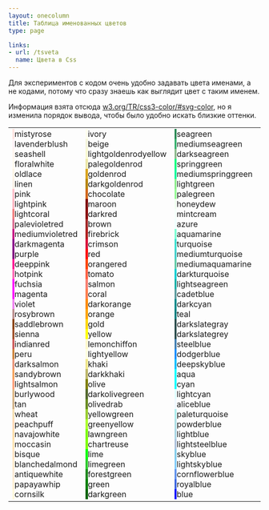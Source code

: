 ```yaml
---
layout: onecolumn
title: Таблица именованных цветов
type: page

links:
- url: /tsveta
  name: Цвета в Css
---
```

Для экспериментов с кодом очень удобно задавать цвета именами, а не кодами, потому что сразу знаешь как выглядит цвет с таким именем.

Информация взята отсюда <a href="http://www.w3.org/TR/css3-color/#svg-color">w3.org/TR/css3-color/#svg-color</a>, но я изменила порядок вывода, чтобы было удобно искать близкие оттенки.

<table class="table--colors"><tbody><tr><td><div class="color-item"><span class="color-view" style="background: mistyrose;">&nbsp;</span><span class="color-name">mistyrose</span></div><div class="color-item"><span class="color-view" style="background: lavenderblush;">&nbsp;</span><span class="color-name">lavenderblush</span></div><div class="color-item"><span class="color-view" style="background: seashell;">&nbsp;</span><span class="color-name">seashell</span></div><div class="color-item"><span class="color-view" style="background: floralwhite;">&nbsp;</span><span class="color-name">floralwhite</span></div><div class="color-item"><span class="color-view" style="background: oldlace;">&nbsp;</span><span class="color-name">oldlace</span></div><div class="color-item"><span class="color-view" style="background: linen;">&nbsp;</span><span class="color-name">linen</span></div><div class="color-item"><span class="color-view" style="background: pink;">&nbsp;</span><span class="color-name">pink</span></div><div class="color-item"><span class="color-view" style="background: lightpink;">&nbsp;</span><span class="color-name">lightpink</span></div><div class="color-item"><span class="color-view" style="background: lightcoral;">&nbsp;</span><span class="color-name">lightcoral</span></div><div class="color-item"><span class="color-view" style="background: palevioletred;">&nbsp;</span><span class="color-name">palevioletred</span></div><div class="color-item"><span class="color-view" style="background: mediumvioletred;">&nbsp;</span><span class="color-name">mediumvioletred</span></div><div class="color-item"><span class="color-view" style="background: darkmagenta;">&nbsp;</span><span class="color-name">darkmagenta</span></div><div class="color-item"><span class="color-view" style="background: purple;">&nbsp;</span><span class="color-name">purple</span></div><div class="color-item"><span class="color-view" style="background: deeppink;">&nbsp;</span><span class="color-name">deeppink</span></div><div class="color-item"><span class="color-view" style="background: hotpink;">&nbsp;</span><span class="color-name">hotpink</span></div><div class="color-item"><span class="color-view" style="background: fuchsia;">&nbsp;</span><span class="color-name">fuchsia</span></div><div class="color-item"><span class="color-view" style="background: magenta;">&nbsp;</span><span class="color-name">magenta</span></div><div class="color-item"><span class="color-view" style="background: violet;">&nbsp;</span><span class="color-name">violet</span></div><div class="color-item"><span class="color-view" style="background: rosybrown;">&nbsp;</span><span class="color-name">rosybrown</span></div><div class="color-item"><span class="color-view" style="background: saddlebrown;">&nbsp;</span><span class="color-name">saddlebrown</span></div><div class="color-item"><span class="color-view" style="background: sienna;">&nbsp;</span><span class="color-name">sienna</span></div><div class="color-item"><span class="color-view" style="background: indianred;">&nbsp;</span><span class="color-name">indianred</span></div><div class="color-item"><span class="color-view" style="background: peru;">&nbsp;</span><span class="color-name">peru</span></div><div class="color-item"><span class="color-view" style="background: darksalmon;">&nbsp;</span><span class="color-name">darksalmon</span></div><div class="color-item"><span class="color-view" style="background: sandybrown;">&nbsp;</span><span class="color-name">sandybrown</span></div><div class="color-item"><span class="color-view" style="background: lightsalmon;">&nbsp;</span><span class="color-name">lightsalmon</span></div><div class="color-item"><span class="color-view" style="background: burlywood;">&nbsp;</span><span class="color-name">burlywood</span></div><div class="color-item"><span class="color-view" style="background: tan;">&nbsp;</span><span class="color-name">tan</span></div><div class="color-item"><span class="color-view" style="background: wheat;">&nbsp;</span><span class="color-name">wheat</span></div><div class="color-item"><span class="color-view" style="background: peachpuff;">&nbsp;</span><span class="color-name">peachpuff</span></div><div class="color-item"><span class="color-view" style="background: navajowhite;">&nbsp;</span><span class="color-name">navajowhite</span></div><div class="color-item"><span class="color-view" style="background: moccasin;">&nbsp;</span><span class="color-name">moccasin</span></div><div class="color-item"><span class="color-view" style="background: bisque;">&nbsp;</span><span class="color-name">bisque</span></div><div class="color-item"><span class="color-view" style="background: blanchedalmond;">&nbsp;</span><span class="color-name">blanchedalmond</span></div><div class="color-item"><span class="color-view" style="background: antiquewhite;">&nbsp;</span><span class="color-name">antiquewhite</span></div><div class="color-item"><span class="color-view" style="background: papayawhip;">&nbsp;</span><span class="color-name">papayawhip</span></div><div class="color-item"><span class="color-view" style="background: cornsilk;">&nbsp;</span><span class="color-name">cornsilk</span></div></td><td><div class="color-item"><span class="color-view" style="background: ivory;">&nbsp;</span><span class="color-name">ivory</span></div><div class="color-item"><span class="color-view" style="background: beige;">&nbsp;</span><span class="color-name">beige</span></div><div class="color-item"><span class="color-view" style="background: lightgoldenrodyellow;">&nbsp;</span><span class="color-name">lightgoldenrodyellow</span></div><div class="color-item"><span class="color-view" style="background: palegoldenrod;">&nbsp;</span><span class="color-name">palegoldenrod</span></div><div class="color-item"><span class="color-view" style="background: goldenrod;">&nbsp;</span><span class="color-name">goldenrod</span></div><div class="color-item"><span class="color-view" style="background: darkgoldenrod;">&nbsp;</span><span class="color-name">darkgoldenrod</span></div><div class="color-item"><span class="color-view" style="background: chocolate;">&nbsp;</span><span class="color-name">chocolate</span></div><div class="color-item"><span class="color-view" style="background: maroon;">&nbsp;</span><span class="color-name">maroon</span></div><div class="color-item"><span class="color-view" style="background: darkred;">&nbsp;</span><span class="color-name">darkred</span></div><div class="color-item"><span class="color-view" style="background: brown;">&nbsp;</span><span class="color-name">brown</span></div><div class="color-item"><span class="color-view" style="background: firebrick;">&nbsp;</span><span class="color-name">firebrick</span></div><div class="color-item"><span class="color-view" style="background: crimson;">&nbsp;</span><span class="color-name">crimson</span></div><div class="color-item"><span class="color-view" style="background: red;">&nbsp;</span><span class="color-name">red</span></div><div class="color-item"><span class="color-view" style="background: orangered;">&nbsp;</span><span class="color-name">orangered</span></div><div class="color-item"><span class="color-view" style="background: tomato;">&nbsp;</span><span class="color-name">tomato</span></div><div class="color-item"><span class="color-view" style="background: salmon;">&nbsp;</span><span class="color-name">salmon</span></div><div class="color-item"><span class="color-view" style="background: coral;">&nbsp;</span><span class="color-name">coral</span></div><div class="color-item"><span class="color-view" style="background: darkorange;">&nbsp;</span><span class="color-name">darkorange</span></div><div class="color-item"><span class="color-view" style="background: orange;">&nbsp;</span><span class="color-name">orange</span></div><div class="color-item"><span class="color-view" style="background: gold;">&nbsp;</span><span class="color-name">gold</span></div><div class="color-item"><span class="color-view" style="background: yellow;">&nbsp;</span><span class="color-name">yellow</span></div><div class="color-item"><span class="color-view" style="background: lemonchiffon;">&nbsp;</span><span class="color-name">lemonchiffon</span></div><div class="color-item"><span class="color-view" style="background: lightyellow;">&nbsp;</span><span class="color-name">lightyellow</span></div><div class="color-item"><span class="color-view" style="background: khaki;">&nbsp;</span><span class="color-name">khaki</span></div><div class="color-item"><span class="color-view" style="background: darkkhaki;">&nbsp;</span><span class="color-name">darkkhaki</span></div><div class="color-item"><span class="color-view" style="background: olive;">&nbsp;</span><span class="color-name">olive</span></div><div class="color-item"><span class="color-view" style="background: darkolivegreen;">&nbsp;</span><span class="color-name">darkolivegreen</span></div><div class="color-item"><span class="color-view" style="background: olivedrab;">&nbsp;</span><span class="color-name">olivedrab</span></div><div class="color-item"><span class="color-view" style="background: yellowgreen;">&nbsp;</span><span class="color-name">yellowgreen</span></div><div class="color-item"><span class="color-view" style="background: greenyellow;">&nbsp;</span><span class="color-name">greenyellow</span></div><div class="color-item"><span class="color-view" style="background: lawngreen;">&nbsp;</span><span class="color-name">lawngreen</span></div><div class="color-item"><span class="color-view" style="background: chartreuse;">&nbsp;</span><span class="color-name">chartreuse</span></div><div class="color-item"><span class="color-view" style="background: lime;">&nbsp;</span><span class="color-name">lime</span></div><div class="color-item"><span class="color-view" style="background: limegreen;">&nbsp;</span><span class="color-name">limegreen</span></div><div class="color-item"><span class="color-view" style="background: forestgreen;">&nbsp;</span><span class="color-name">forestgreen</span></div><div class="color-item"><span class="color-view" style="background: green;">&nbsp;</span><span class="color-name">green</span></div><div class="color-item"><span class="color-view" style="background: darkgreen;">&nbsp;</span><span class="color-name">darkgreen</span></div></td><td><div class="color-item"><span class="color-view" style="background: seagreen;">&nbsp;</span><span class="color-name">seagreen</span></div><div class="color-item"><span class="color-view" style="background: mediumseagreen;">&nbsp;</span><span class="color-name">mediumseagreen</span></div><div class="color-item"><span class="color-view" style="background: darkseagreen;">&nbsp;</span><span class="color-name">darkseagreen</span></div><div class="color-item"><span class="color-view" style="background: springgreen;">&nbsp;</span><span class="color-name">springgreen</span></div><div class="color-item"><span class="color-view" style="background: mediumspringgreen;">&nbsp;</span><span class="color-name">mediumspringgreen</span></div><div class="color-item"><span class="color-view" style="background: lightgreen;">&nbsp;</span><span class="color-name">lightgreen</span></div><div class="color-item"><span class="color-view" style="background: palegreen;">&nbsp;</span><span class="color-name">palegreen</span></div><div class="color-item"><span class="color-view" style="background: honeydew;">&nbsp;</span><span class="color-name">honeydew</span></div><div class="color-item"><span class="color-view" style="background: mintcream;">&nbsp;</span><span class="color-name">mintcream</span></div><div class="color-item"><span class="color-view" style="background: azure;">&nbsp;</span><span class="color-name">azure</span></div><div class="color-item"><span class="color-view" style="background: aquamarine;">&nbsp;</span><span class="color-name">aquamarine</span></div><div class="color-item"><span class="color-view" style="background: turquoise;">&nbsp;</span><span class="color-name">turquoise</span></div><div class="color-item"><span class="color-view" style="background: mediumturquoise;">&nbsp;</span><span class="color-name">mediumturquoise</span></div><div class="color-item"><span class="color-view" style="background: mediumaquamarine;">&nbsp;</span><span class="color-name">mediumaquamarine</span></div><div class="color-item"><span class="color-view" style="background: darkturquoise;">&nbsp;</span><span class="color-name">darkturquoise</span></div><div class="color-item"><span class="color-view" style="background: lightseagreen;">&nbsp;</span><span class="color-name">lightseagreen</span></div><div class="color-item"><span class="color-view" style="background: cadetblue;">&nbsp;</span><span class="color-name">cadetblue</span></div><div class="color-item"><span class="color-view" style="background: darkcyan;">&nbsp;</span><span class="color-name">darkcyan</span></div><div class="color-item"><span class="color-view" style="background: teal;">&nbsp;</span><span class="color-name">teal</span></div><div class="color-item"><span class="color-view" style="background: darkslategray;">&nbsp;</span><span class="color-name">darkslategray</span></div><div class="color-item"><span class="color-view" style="background: darkslategrey;">&nbsp;</span><span class="color-name">darkslategrey</span></div><div class="color-item"><span class="color-view" style="background: steelblue;">&nbsp;</span><span class="color-name">steelblue</span></div><div class="color-item"><span class="color-view" style="background: dodgerblue;">&nbsp;</span><span class="color-name">dodgerblue</span></div><div class="color-item"><span class="color-view" style="background: deepskyblue;">&nbsp;</span><span class="color-name">deepskyblue</span></div><div class="color-item"><span class="color-view" style="background: aqua;">&nbsp;</span><span class="color-name">aqua</span></div><div class="color-item"><span class="color-view" style="background: cyan;">&nbsp;</span><span class="color-name">cyan</span></div><div class="color-item"><span class="color-view" style="background: lightcyan;">&nbsp;</span><span class="color-name">lightcyan</span></div><div class="color-item"><span class="color-view" style="background: aliceblue;">&nbsp;</span><span class="color-name">aliceblue</span></div><div class="color-item"><span class="color-view" style="background: paleturquoise;">&nbsp;</span><span class="color-name">paleturquoise</span></div><div class="color-item"><span class="color-view" style="background: powderblue;">&nbsp;</span><span class="color-name">powderblue</span></div><div class="color-item"><span class="color-view" style="background: lightblue;">&nbsp;</span><span class="color-name">lightblue</span></div><div class="color-item"><span class="color-view" style="background: lightsteelblue;">&nbsp;</span><span class="color-name">lightsteelblue</span></div><div class="color-item"><span class="color-view" style="background: skyblue;">&nbsp;</span><span class="color-name">skyblue</span></div><div class="color-item"><span class="color-view" style="background: lightskyblue;">&nbsp;</span><span class="color-name">lightskyblue</span></div><div class="color-item"><span class="color-view" style="background: cornflowerblue;">&nbsp;</span><span class="color-name">cornflowerblue</span></div><div class="color-item"><span class="color-view" style="background: royalblue;">&nbsp;</span><span class="color-name">royalblue</span></div><div class="color-item"><span class="color-view" style="background: blue;">&nbsp;</span><span class="color-name">blue</span></div></td><td valign="top"><div class="color-item"><span class="color-view" style="background: mediumblue;">&nbsp;</span><span class="color-name">mediumblue</span></div><div class="color-item"><span class="color-view" style="background: darkblue;">&nbsp;</span><span class="color-name">darkblue</span></div><div class="color-item"><span class="color-view" style="background: navy;">&nbsp;</span><span class="color-name">navy</span></div><div class="color-item"><span class="color-view" style="background: midnightblue;">&nbsp;</span><span class="color-name">midnightblue</span></div><div class="color-item"><span class="color-view" style="background: darkslateblue;">&nbsp;</span><span class="color-name">darkslateblue</span></div><div class="color-item"><span class="color-view" style="background: slateblue;">&nbsp;</span><span class="color-name">slateblue</span></div><div class="color-item"><span class="color-view" style="background: mediumslateblue;">&nbsp;</span><span class="color-name">mediumslateblue</span></div><div class="color-item"><span class="color-view" style="background: indigo;">&nbsp;</span><span class="color-name">indigo</span></div><div class="color-item"><span class="color-view" style="background: rebeccapurple;">&nbsp;</span><span class="color-name">rebeccapurple</span></div><div class="color-item"><span class="color-view" style="background: mediumpurple;">&nbsp;</span><span class="color-name">mediumpurple</span></div><div class="color-item"><span class="color-view" style="background: blueviolet;">&nbsp;</span><span class="color-name">blueviolet</span></div><div class="color-item"><span class="color-view" style="background: darkviolet;">&nbsp;</span><span class="color-name">darkviolet</span></div><div class="color-item"><span class="color-view" style="background: darkorchid;">&nbsp;</span><span class="color-name">darkorchid</span></div><div class="color-item"><span class="color-view" style="background: mediumorchid;">&nbsp;</span><span class="color-name">mediumorchid</span></div><div class="color-item"><span class="color-view" style="background: orchid;">&nbsp;</span><span class="color-name">orchid</span></div><div class="color-item"><span class="color-view" style="background: plum;">&nbsp;</span><span class="color-name">plum</span></div><div class="color-item"><span class="color-view" style="background: thistle;">&nbsp;</span><span class="color-name">thistle</span></div><div class="color-item"><span class="color-view" style="background: lavender;">&nbsp;</span><span class="color-name">lavender</span></div><div class="color-item"><span class="color-view" style="background: ghostwhite;">&nbsp;</span><span class="color-name">ghostwhite</span></div><div class="color-item"><span class="color-view" style="background: white;">&nbsp;</span><span class="color-name">white</span></div><div class="color-item"><span class="color-view" style="background: snow;">&nbsp;</span><span class="color-name">snow</span></div><div class="color-item"><span class="color-view" style="background: whitesmoke;">&nbsp;</span><span class="color-name">whitesmoke</span></div><div class="color-item"><span class="color-view" style="background: gainsboro;">&nbsp;</span><span class="color-name">gainsboro</span></div><div class="color-item"><span class="color-view" style="background: lightgray;">&nbsp;</span><span class="color-name">lightgray</span></div><div class="color-item"><span class="color-view" style="background: lightgrey;">&nbsp;</span><span class="color-name">lightgrey</span></div><div class="color-item"><span class="color-view" style="background: silver;">&nbsp;</span><span class="color-name">silver</span></div><div class="color-item"><span class="color-view" style="background: darkgray;">&nbsp;</span><span class="color-name">darkgray</span></div><div class="color-item"><span class="color-view" style="background: darkgrey;">&nbsp;</span><span class="color-name">darkgrey</span></div><div class="color-item"><span class="color-view" style="background: lightslategrey;">&nbsp;</span><span class="color-name">lightslategrey</span></div><div class="color-item"><span class="color-view" style="background: lightslategray;">&nbsp;</span><span class="color-name">lightslategray</span></div><div class="color-item"><span class="color-view" style="background: slategrey;">&nbsp;</span><span class="color-name">slategrey</span></div><div class="color-item"><span class="color-view" style="background: slategray;">&nbsp;</span><span class="color-name">slategray</span></div><div class="color-item"><span class="color-view" style="background: gray;">&nbsp;</span><span class="color-name">gray</span></div><div class="color-item"><span class="color-view" style="background: grey;">&nbsp;</span><span class="color-name">grey</span></div><div class="color-item"><span class="color-view" style="background: dimgray;">&nbsp;</span><span class="color-name">dimgray</span></div><div class="color-item"><span class="color-view" style="background: dimgrey;">&nbsp;</span><span class="color-name">dimgrey</span></div><div class="color-item"><span class="color-view" style="background: black;">&nbsp;</span><span class="color-name">black</span></div></td></tr></tbody></table>
